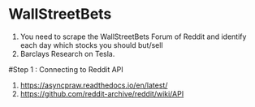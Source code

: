 # WallStreetBets

1. You need to scrape the WallStreetBets Forum of Reddit and identify each day which stocks you should but/sell
2. Barclays Research on Tesla.

#Step 1 : Connecting to Reddit API

1. https://asyncpraw.readthedocs.io/en/latest/
2. https://github.com/reddit-archive/reddit/wiki/API

